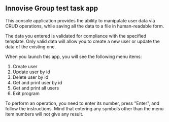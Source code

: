 ## Innovise Group test task app

This console application provides the ability to manipulate user data via CRUD operations, 
while saving all the data to a file in human-readable form.

The data you entered is validated for compliance with the specified template.
Only valid data will allow you to create a new user or update the data of the existing one.

When you launch this app, you will see the following menu items:
 1. Create user
 2. Update user by id
 3. Delete user by id
 4. Get and print user by id
 5. Get and print all users
 6. Exit program
 
 To perform an operation, you need to enter its number, press "Enter", and follow the instructions. 
 Mind that entering any symbols other than the menu item numbers will not give any result.